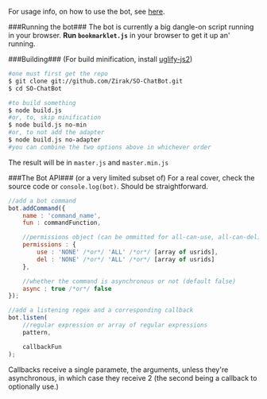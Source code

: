 For usage info, on how to use the bot, see [here](https://github.com/Zirak/SO-ChatBot/wiki/Interacting-with-the-bot).

###Running the bot###
The bot is currently a big dangle-on script running in your browser. **Run `bookmarklet.js`** in your browser to get it up an' running.

###Building###
(For build minification, install [uglify-js2](https://github.com/mishoo/UglifyJS2))

```sh
#one must first get the repo
$ git clone git://github.com/Zirak/SO-ChatBot.git
$ cd SO-ChatBot

#to build something
$ node build.js
#or, to, skip minification
$ node build.js no-min
#or, to not add the adapter
$ node build.js no-adapter
#you can combine the two options above in whichever order
```
The result will be in `master.js` and `master.min.js`

###The Bot API###
(or a very limited subset of)
For a real cover, check the source code or `console.log(bot)`. Should be straightforward.

```javascript
//add a bot command
bot.addCommand({
    name : 'command_name',
    fun : commandFunction,

    //permissions object (can be ommitted for all-can-use, all-can-del)
    permissions : {
        use : 'NONE' /*or*/ 'ALL' /*or*/ [array of usrids],
        del : 'NONE' /*or*/ 'ALL' /*or*/ [array of usrids]
    },

    //whether the command is asynchronous or not (default false)
    async : true /*or*/ false
});

//add a listening regex and a corresponding callback
bot.listen(
    //regular expression or array of regular expressions
    pattern,

    callbackFun
);
```

Callbacks receive a single paramete, the arguments, unless they're asynchronous, in which case they receive 2 (the second being a callback to optionally use.)
